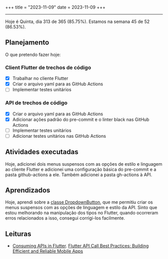 +++
title = "2023-11-09"
date = 2023-11-09
+++

---

Hoje é Quinta, dia 313 de 365 (85.75%). Estamos na semana 45 de 52 (86.53%).

## Planejamento

O que pretendo fazer hoje:

### Client Flutter de trechos de código
- [x] Trabalhar no cliente Flutter
- [x] Criar o arquivo yaml para as GitHub Actions
- [ ] Implementar testes unitários

### API de trechos de código
- [x] Criar o arquivo yaml para as GitHub Actions
- [x] Adicionar ações padrão do pre-commit e o linter black nas GitHub Actions
- [ ] Implementar testes unitários
- [ ] Adicionar testes unitários nas GitHub Actions

## Atividades executadas

Hoje, adicionei dois menus suspensos com as opções de estilo e linguagem ao cliente Flutter e adicionei uma configuração básica do pre-commit e a pasta github-actions a ele. Também adicionei a pasta gh-actions à API.

## Aprendizados

Hoje, aprendi sobre a [classe DropdownButton](https://api.flutter.dev/flutter/material/DropdownButton-class.html?v=1.0.22&gclid=Cj0KCQiAo7KqBhDhARIsAKhZ4uj_sxFdzwUVYsPfwzXsSkOBewspfYZ8JSd050ACIO-fINXfmvFo1SwaAkkOEALw_wcB&gclsrc=aw.ds), que me permitiu criar os menus suspensos com as opções de linguagem e estilo da API. Sinto que estou melhorando na manipulação dos tipos no Flutter, quando ocorreram erros relacionados a isso, consegui corrigi-los facilmente.

## Leituras

* [Consuming APIs in Flutter](https://www.section.io/engineering-education/consuming-apis-in-flutter/).
[Flutter API Call Best Practices: Building Efficient and Reliable Mobile Apps](https://www.linkedin.com/pulse/flutter-api-call-best-practices-building-efficient-reliable-saini)
